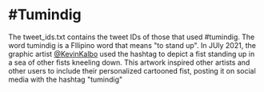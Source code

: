 # #Tumindig

The tweet_ids.txt contains the tweet IDs of those that used #tumindig. The word tumindig is a FIlipino word that means "to stand up". In JUly 2021, the graphic artist [@KevinKalbo](https://twitter.com/KevinKalbo) used the hashtag to depict a fist standing up in a sea of other fists kneeling down. This artwork inspired other artists and other users to include their personalized cartooned fist, posting it on social media with the hashtag "tumindig"